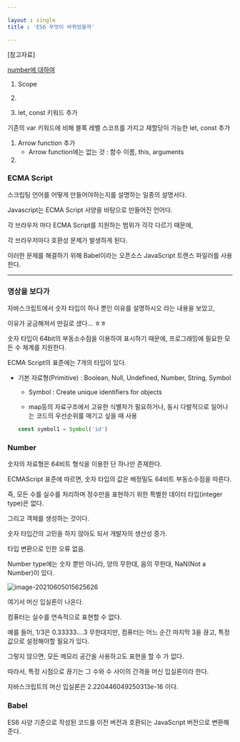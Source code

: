 ```yaml
---

layout : single
title : 'ES6 무엇이 바뀌었을까'

---
```




[참고자료]

[number에 대하여](https://all-dev-kang.tistory.com/entry/%EC%9E%90%EB%B0%94%EC%8A%A4%ED%81%AC%EB%A6%BD%ED%8A%B8-number-%ED%83%80%EC%9E%85%EC%97%90-%EB%8C%80%ED%95%98%EC%97%AC)





1. Scope
2. 

1. let, const 키워드 추가

기존의 var 키워드에 비해 블록 레벨 스코프를 가지고 재할당이 가능한 let, const 추가

1. Arrow function 추가
   * Arrow function에는 없는 것 : 함수 이름, this, arguments 
2. 







### ECMA Script 

스크립팅 언어를 어떻게 만들어야하는지를 설명하는 일종의 설명서다. 

Javascript는 ECMA Script 사양을 바탕으로 만들어진 언어다. 



각 브라우저 마다 ECMA Script를 지원하는 범위가 각각 다르기 때문에, 

각 브라우저마다 호환성 문제가 발생하게 된다.

이러한 문제를 해결하기 위해 Babel이라는 오픈소스 JavaScript 트랜스 파일러를 사용한다. 



---

### 영상을 보다가

자바스크립트에서 숫자 타입이 하나 뿐인 이유를 설명하시오 라는 내용을 보았고,

이유가 궁금해져서 딴길로 샜다... ㅎㅎ 

숫자 타입이 64bit의 부동소수점을 이용하여 표시하기 때문에, 프로그래밍에 필요한 모든 수 체계를 지원한다. 





ECMA Script의 표준에는 7개의 타입이 있다.

* 기본 자료형(Primitive) : Boolean, Null, Undefined, Number, String, Symbol

  * Symbol : Create unique identifiers for objects  

  *  map등의 자료구조에서 고유한 식별자가 필요하거나, 동시 다발적으로 일어나는 코드의 우선순위를 매기고 싶을 때 사용

    ```javascript
    const symbol1 = Symbol('id')
    ```





### Number

숫자의 자료형은 64비트 형식을 이용한 단 하나만 존재한다. 

ECMAScript 표준에 따르면, 숫자 타입의 값은 배정밀도 64비트 부동소수점을 따른다. 

즉, 모든 수를 실수를 처리하며 정수만을 표현하기 위한 특별한 데이터 타입(integer type)은 없다.

그리고 객체를 생성하는 것이다. 



숫자 타입간의 고민을 하지 않아도 되서 개발자의 생산성 증가. 

타입 변환으로 인한 오류 없음. 



Number type에는 숫자 뿐만 아니라, 양의 무한대, 음의 무한대, NaN(Not a Number)이 있다. 



![image-20210605015625626](/Users/hongji/MY_HOME/gitblog/2014100890.github.io/_posts/img/image-20210605015625626.png)

여기서 머신 입실론이 나온다. 

컴퓨터는 실수를 연속적으로 표현할 수 없다. 

예를 들어, 1/3은 0.33333....3 무한대지만, 컴퓨터는 어느 순간 마지막 3을 끊고, 특정값으로 설정해야할 필요가 있다.

그렇지 않으면, 모든 메모리 공간을 사용하고도 표현을 할 수 가 없다.



따라서, 특정 시점으로 끊기는 그 수와 수 사이의 간격을 머신 입실론이라 한다.



자바스크립트의 머신 입실론은 2.220446049250313e-16 이다. 













### Babel

ES6 사양 기준으로 작성된 코드를 이전 버전과 호환되는 JavaScript 버전으로 변환해준다. 